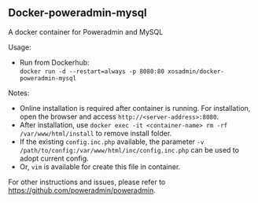 ## Docker-poweradmin-mysql  
A docker container for Poweradmin and MySQL
  
Usage:  
- Run from Dockerhub:  
``docker run -d --restart=always -p 8080:80 xosadmin/docker-poweradmin-mysql``

Notes:   
- Online installation is required after container is running. For installation, open the browser and access ``http://<server-address>:8080``.  
- After installation, use ``docker exec -it <container-name> rm -rf /var/www/html/install`` to remove install folder.
- If the existing ``config.inc.php`` available, the parameter ``-v /path/to/config:/var/www/html/inc/config.inc.php`` can be used to adopt current config.  
- Or, ``vim`` is available for create this file in container.
  
For other instructions and issues, please refer to https://github.com/poweradmin/poweradmin.  
  